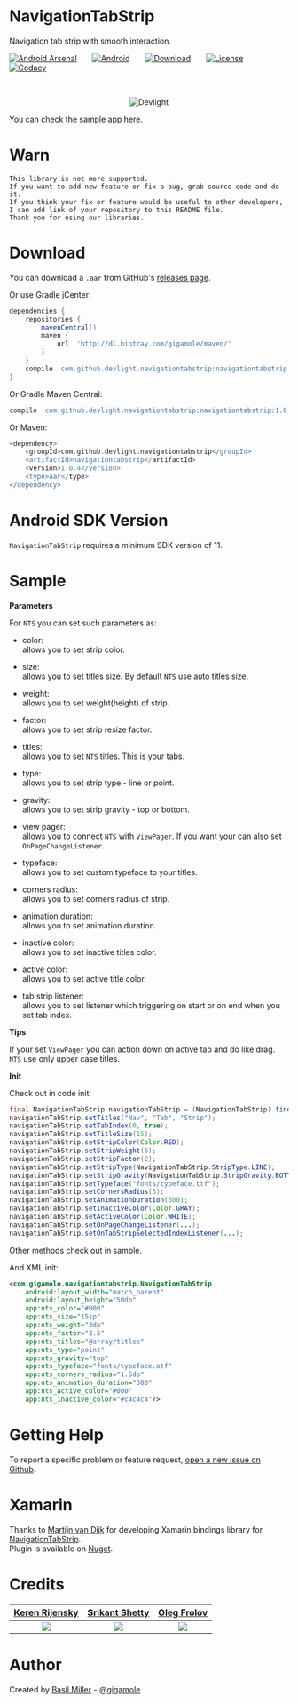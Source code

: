 NavigationTabStrip
==================

Navigation tab strip with smooth interaction.

[![Android Arsenal](https://drive.google.com/uc?export=download&id=0BxPO_UeS7wScN3B6NjFmWDVKaVE)](http://android-arsenal.com/details/1/3603)
&nbsp;&nbsp;&nbsp;&nbsp;&nbsp;
[![Android](https://drive.google.com/uc?export=download&id=0BxPO_UeS7wSccEZaclNGN0R5OWc)](https://github.com/DevLight-Mobile-Agency)
&nbsp;&nbsp;&nbsp;&nbsp;&nbsp;
[![Download](https://drive.google.com/uc?export=download&id=0BxPO_UeS7wScdFUzeWFwUURBME0)](https://bintray.com/gigamole/maven/navigationtabstrip/_latestVersion)
&nbsp;&nbsp;&nbsp;&nbsp;&nbsp;
[![License](https://drive.google.com/uc?export=download&id=0BxPO_UeS7wScU0tmeFpGMHVWNWs)](https://github.com/DevLight-Mobile-Agency/NavigationTabStrip/blob/master/LICENSE.txt)
&nbsp;&nbsp;&nbsp;&nbsp;&nbsp;
[![Codacy](https://drive.google.com/uc?export=download&id=0BxPO_UeS7wScSHhmckZyeGJDcXc)](https://www.codacy.com/app/gigamole53/NavigationTabStrip?utm_source=github.com&amp;utm_medium=referral&amp;utm_content=DevLight-Mobile-Agency/NavigationTabStrip&amp;utm_campaign=Badge_Grade)

<br/>

<p align="center">
  <img src ="https://drive.google.com/uc?export=download&id=0BxPO_UeS7wScR3FUNTRvS1BJeEE" alt="Devlight"/>
</p>

You can check the sample app [here](https://github.com/DevLight-Mobile-Agency/NavigationTabStrip/tree/master/app).

Warn
====
```
This library is not more supported. 
If you want to add new feature or fix a bug, grab source code and do it. 
If you think your fix or feature would be useful to other developers, 
I can add link of your repository to this README file. 
Thank you for using our libraries.
```

Download
========

You can download a `.aar` from GitHub's [releases page](https://github.com/DevLight-Mobile-Agency/NavigationTabStrip/releases).

Or use Gradle jCenter:

```groovy
dependencies {
    repositories {
        mavenCentral()
        maven {
            url  'http://dl.bintray.com/gigamole/maven/'
        }
    }
    compile 'com.github.devlight.navigationtabstrip:navigationtabstrip:+'
}
```

Or Gradle Maven Central:

```groovy
compile 'com.github.devlight.navigationtabstrip:navigationtabstrip:1.0.4'
```

Or Maven:

```groovy
<dependency>
    <groupId>com.github.devlight.navigationtabstrip</groupId>
    <artifactId>navigationtabstrip</artifactId>
    <version>1.0.4</version>
    <type>aar</type>
</dependency>
```

Android SDK Version
===================

`NavigationTabStrip` requires a minimum SDK version of 11. 

Sample
======

<b>Parameters</b>

For `NTS` you can set such parameters as:
 
 - color:  
    allows you to set strip color.
    
 - size:  
    allows you to set titles size. By default `NTS` use auto titles size.
    
 - weight:  
    allows you to set weight(height) of strip.
    
 - factor:  
    allows you to set strip resize factor.
    
 - titles:  
    allows you to set `NTS` titles. This is your tabs.
    
 - type:  
    allows you to set strip type - line or point.
    
 - gravity:  
    allows you to set strip gravity - top or bottom.
    
 - view pager:  
    allows you to connect `NTS` with `ViewPager`. If you want your can also set `OnPageChangeListener`.    
    
 - typeface:  
    allows you to set custom typeface to your titles.
 
 - corners radius:  
    allows you to set corners radius of strip.

 - animation duration:  
    allows you to set animation duration.
      
 - inactive color:  
    allows you to set inactive titles color.
     
 - active color:  
    allows you to set active title color.
     
 - tab strip listener:  
    allows you to set listener which triggering on start or on end when you set tab index.

<b>Tips</b>

If your set `ViewPager` you can action down on active tab and do like drag.  
`NTS` use only upper case titles.

<b>Init</b>

Check out in code init:

```java
final NavigationTabStrip navigationTabStrip = (NavigationTabStrip) findViewById(R.id.nts);
navigationTabStrip.setTitles("Nav", "Tab", "Strip");
navigationTabStrip.setTabIndex(0, true);
navigationTabStrip.setTitleSize(15);
navigationTabStrip.setStripColor(Color.RED);
navigationTabStrip.setStripWeight(6);
navigationTabStrip.setStripFactor(2);
navigationTabStrip.setStripType(NavigationTabStrip.StripType.LINE);
navigationTabStrip.setStripGravity(NavigationTabStrip.StripGravity.BOTTOM);
navigationTabStrip.setTypeface("fonts/typeface.ttf");
navigationTabStrip.setCornersRadius(3);
navigationTabStrip.setAnimationDuration(300);
navigationTabStrip.setInactiveColor(Color.GRAY);
navigationTabStrip.setActiveColor(Color.WHITE);
navigationTabStrip.setOnPageChangeListener(...);
navigationTabStrip.setOnTabStripSelectedIndexListener(...);
```
            
Other methods check out in sample.

And XML init:

```xml
<com.gigamole.navigationtabstrip.NavigationTabStrip
    android:layout_width="match_parent"
    android:layout_height="50dp"
    app:nts_color="#000"
    app:nts_size="15sp"
    app:nts_weight="3dp"
    app:nts_factor="2.5"
    app:nts_titles="@array/titles"
    app:nts_type="point"
    app:nts_gravity="top"
    app:nts_typeface="fonts/typeface.otf"
    app:nts_corners_radius="1.5dp"
    app:nts_animation_duration="300"
    app:nts_active_color="#000"
    app:nts_inactive_color="#c4c4c4"/>
```

Getting Help
============

To report a specific problem or feature request, [open a new issue on Github](https://github.com/DevLight-Mobile-Agency/NavigationTabStrip/issues/new).

Xamarin
=======

Thanks to [Martijn van Dijk](https://github.com/martijn00) for developing Xamarin bindings library for [NavigationTabStrip](https://github.com/martijn00/NavigationTabStripXamarin).  
Plugin is available on [Nuget](https://www.nuget.org/packages/Xam.Plugins.Android.NavigationTabStrip/).


Credits
=======

|[Keren Rijensky](https://dribbble.com/KerenRij)|[Srikant Shetty](https://dribbble.com/Srikant)|[Oleg Frolov](https://dribbble.com/Volorf)|
|:---------------------------------------------:|:--------------------------------------------:|:----------------------------------------:|
|[![](https://d13yacurqjgara.cloudfront.net/users/259538/screenshots/2594107/tabs-transition.gif)](https://dribbble.com/shots/2594107-tabs-transition)|[![](https://s-media-cache-ak0.pinimg.com/originals/42/b4/47/42b447c201642b2e82c981bc6599d850.gif)](https://dribbble.com/shots/2125041-Tab-interaction)|[![](https://s-media-cache-ak0.pinimg.com/originals/40/ae/5e/40ae5eed129a90ac9e7ee73cdb24e69d.gif)](https://dribbble.com/shots/2561589-Tabs)|

Author
======

Created by [Basil Miller](https://github.com/GIGAMOLE) - [@gigamole](mailto:gigamole53@gmail.com)
